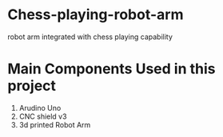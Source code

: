# Chess-playing-robot-arm
robot arm integrated with chess playing capability

# Main Components Used in this project
1. Arudino Uno
2. CNC shield v3
3. 3d printed Robot Arm

